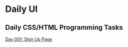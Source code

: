 # Daily UI
## Daily CSS/HTML Programming Tasks

<a href="https://adamgonzls.github.io/daily-ui-001-sign-up-page/" target="_blank">Day 001: Sign Up Page</a>